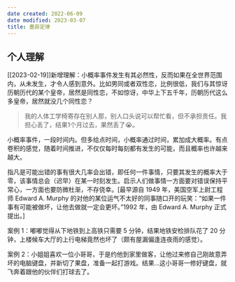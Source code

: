 ```yaml
---
date created: 2022-06-09
date modified: 2023-03-07
title: 墨菲定律
---
```


## 个人理解

[[2023-02-19]]新增理解：小概率事件发生有其必然性，反而如果在全世界范围内，从未发生，才令人感到意外。比如男同或者双性恋，比例很低，我们与其惊讶历朝历代的某个皇帝，居然是同性恋，不如惊讶，中华上下五千年，历朝历代这么多皇帝，居然就没几个同性恋？

> 我的人体工学椅寄存在别人那，别人口头说可以帮忙看，但不承担责任。我担心丢了，结果1个月过去，果然丢了😭。

小概率事件，一段时间内。但多给点时间，小概率通过时间，累加成大概率。有点卷积的感觉，随着时间推进，不仅仅每时每刻都有发生的可能，而且概率也许越来越大。

指凡是可能出错的事有很大几率会出错，即任何一件事情，只要其发生的概率大于零，该事情总会（迟早）在某一时刻发生。启示人们做事情一方面要对错误保持平常心，一方面也要防微杜渐，不存侥幸。[最早源自 1949 年，美国空军上尉工程师 Edward A. Murphy 的对他的某位运气不太好的同事随口开的玩笑：“如果一件事有可能被做坏，让他去做就一定会更坏。”1992 年，由 Edward A. Murphy 正式提出。]

案例 1：嘟嘟觉得从下地铁到上高铁只需要 5 分钟，结果地铁安检排队花了 20 分钟，上楼候车大厅的上行电梯竟然也坏了（颇有屋漏偏逢连夜雨的感觉）。

案例 2：小姐姐喜欢一位小哥哥，于是约他到家里做客，让他过来修自己刚故意弄坏的电脑键盘，并新切了果盘，准备一起打游戏。结果…这小哥哥一修好键盘，就飞奔着跟他的伙伴们打球去了。
